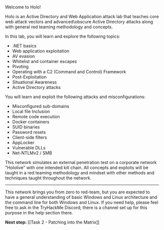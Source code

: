 Welcome to Holo!

Holo is an Active Directory and Web Application attack lab that teaches core web attack vectors and advanced\obscure Active Directory attacks along with general red teaming methodology and concepts.

In this lab, you will learn and explore the following topics:

- .NET basics
- Web application exploitation
- AV evasion
- Whitelist and container escapes
- Pivoting
- Operating with a C2 (Command and Control) Framework
- Post-Exploitation
- Situational Awareness
- Active Directory attacks

You will learn and exploit the following attacks and misconfigurations:

- Misconfigured sub-domains
- Local file Inclusion
- Remote code execution
- Docker containers
- SUID binaries
- Password resets
- Client-side filters
- AppLocker
- Vulnerable DLLs
- Net-NTLMv2 / SMB

This network simulates an external penetration test on a corporate network "Hololive" with one intended kill chain. All concepts and exploits will be taught in a red teaming methodology and mindset with other methods and techniques taught throughout the network.

---

This network brings you from zero to red-team, but you are expected to have a general understanding of basic Windows and Linux architecture and the command line for both Windows and Linux. If you need help, please feel free to ask in the TryHackMe Discord; there is a channel set up for this purpose in the help section there.

**Next step:** [[Task 2 - Patching into the Matrix]]
